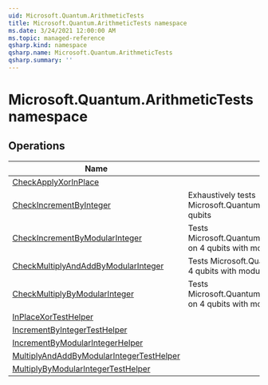 ```yaml
---
uid: Microsoft.Quantum.ArithmeticTests
title: Microsoft.Quantum.ArithmeticTests namespace
ms.date: 3/24/2021 12:00:00 AM
ms.topic: managed-reference
qsharp.kind: namespace
qsharp.name: Microsoft.Quantum.ArithmeticTests
qsharp.summary: ''
---
```


# Microsoft.Quantum.ArithmeticTests namespace




<!-- summaries -->

## Operations

| Name | Summary |
|------|---------|
|[CheckApplyXorInPlace](xref:Microsoft.Quantum.ArithmeticTests.CheckApplyXorInPlace) |
|[CheckIncrementByInteger](xref:Microsoft.Quantum.ArithmeticTests.CheckIncrementByInteger) |Exhaustively tests Microsoft.Quantum.Artihmetic.IncrementByInteger on 4 qubits
|[CheckIncrementByModularInteger](xref:Microsoft.Quantum.ArithmeticTests.CheckIncrementByModularInteger) |Tests Microsoft.Quantum.Arithmetic.IncrementByModularInteger on 4 qubits with modulus 13
|[CheckMultiplyAndAddByModularInteger](xref:Microsoft.Quantum.ArithmeticTests.CheckMultiplyAndAddByModularInteger) |Tests Microsoft.Quantum.Canon.ModularAddProductLE on 4 qubits with modulus 13
|[CheckMultiplyByModularInteger](xref:Microsoft.Quantum.ArithmeticTests.CheckMultiplyByModularInteger) |Tests Microsoft.Quantum.Canon.ModularMultiplyByConstantLE on 4 qubits with modulus 13
|[InPlaceXorTestHelper](xref:Microsoft.Quantum.ArithmeticTests.InPlaceXorTestHelper) |
|[IncrementByIntegerTestHelper](xref:Microsoft.Quantum.ArithmeticTests.IncrementByIntegerTestHelper) |
|[IncrementByModularIntegerHelper](xref:Microsoft.Quantum.ArithmeticTests.IncrementByModularIntegerHelper) |
|[MultiplyAndAddByModularIntegerTestHelper](xref:Microsoft.Quantum.ArithmeticTests.MultiplyAndAddByModularIntegerTestHelper) |
|[MultiplyByModularIntegerTestHelper](xref:Microsoft.Quantum.ArithmeticTests.MultiplyByModularIntegerTestHelper) |


<!-- /summaries -->
